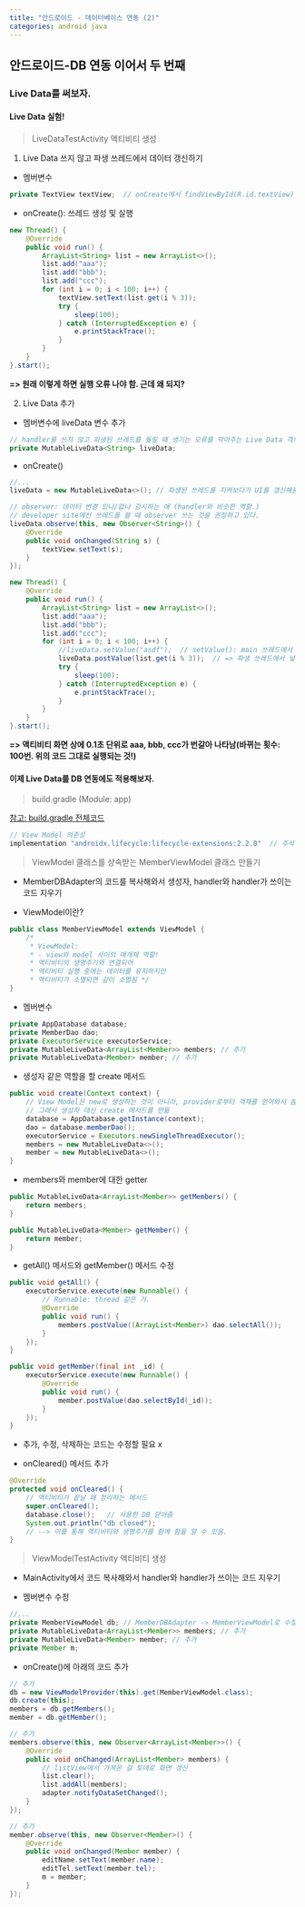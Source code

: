 ```yaml
---
title: "안드로이드 - 데이터베이스 연동 (2)"
categories: android java
---
```


## 안드로이드-DB 연동 이어서 두 번째

### Live Data를 써보자.

#### Live Data 실험!

> LiveDataTestActivity 액티비티 생성

1. Live Data 쓰지 않고 파생 쓰레드에서 데이터 갱신하기

- 멤버변수

```java
private TextView textView;  // onCreate에서 findViewById(R.id.textView)
```

- onCreate(): 쓰레드 생성 및 실행

```java
new Thread() {
    @Override
    public void run() {
        ArrayList<String> list = new ArrayList<>();
        list.add("aaa");
        list.add("bbb");
        list.add("ccc");
        for (int i = 0; i < 100; i++) {
            textView.setText(list.get(i % 3));
            try {
                sleep(100);
            } catch (InterruptedException e) {
                e.printStackTrace();
            }
        }
    }
}.start();
```

**=> 원래 이렇게 하면 실행 오류 나야 함. 근데 왜 되지?**

2. Live Data 추가

- 멤버변수에 liveData 변수 추가

```java
// handler를 쓰지 않고 파생된 쓰레드를 돌릴 때 생기는 오류를 막아주는 Live Data 객체!
private MutableLiveData<String> liveData;
```

- onCreate()

```java
//...
liveData = new MutableLiveData<>(); // 파생된 쓰레드를 지켜보다가 UI를 갱신해줌.

// observer: 데이터 변경 있나/없나 감시하는 애 (handler와 비슷한 역할.)
// developer site에선 쓰레드를 쓸 때 observer 쓰는 것을 권장하고 있다.
liveData.observe(this, new Observer<String>() {
    @Override
    public void onChanged(String s) {
        textView.setText(s);
    }
});

new Thread() {
    @Override
    public void run() {
        ArrayList<String> list = new ArrayList<>();
        list.add("aaa");
        list.add("bbb");
        list.add("ccc");
        for (int i = 0; i < 100; i++) {
            //liveData.setValue("asdf");  // setValue(): main 쓰레드에서 값을 저장할 때 사용. 그런데 파생 쓰레드에선 쓰지 못한다.
            liveData.postValue(list.get(i % 3));  // => 파생 쓰레드에서 넣어준 값을 저장하려면 postValue() 사용!
            try {
                sleep(100);
            } catch (InterruptedException e) {
                e.printStackTrace();
            }
        }
    }
}.start();
```

**=> 액티비티 화면 상에 0.1초 단위로 aaa, bbb, ccc가 번갈아 나타남(바뀌는 횟수: 100번. 위의 코드 그대로 실행되는 것!)**


#### 이제 Live Data를 DB 연동에도 적용해보자.

> build.gradle (Module: app)

[참고: build.gradle 전체코드](https://hei-jung.github.io/android/java/android-db/)

```gradle
// View Model 의존성
implementation "androidx.lifecycle:lifecycle-extensions:2.2.0"  // 주석 해제
```

> ViewModel 클래스를 상속받는 MemberViewModel 클래스 만들기

- MemberDBAdapter의 코드를 복사해와서 생성자, handler와 handler가 쓰이는 코드 지우기

- ViewModel이란?

```java
public class MemberViewModel extends ViewModel {
    /*
     * ViewModel:
     * - view와 model 사이의 매개체 역할!
     * 액티비티의 생명주기와 연결되어
     * 액티비티 실행 중에는 데이터를 유지하지만
     * 액티비티가 소멸되면 같이 소멸됨 */
}
```

- 멤버변수

```java
private AppDatabase database;
private MemberDao dao;
private ExecutorService executorService;
private MutableLiveData<ArrayList<Member>> members; // 추가
private MutableLiveData<Member> member; // 추가
```

- 생성자 같은 역할을 할 create 메서드

```java
public void create(Context context) {
    // View Model은 new로 생성하는 것이 아니라, provider로부터 객체를 얻어와서 씀
    // 그래서 생성자 대신 create 메서드를 만듦
    database = AppDatabase.getInstance(context);
    dao = database.memberDao();
    executorService = Executors.newSingleThreadExecutor();
    members = new MutableLiveData<>();
    member = new MutableLiveData<>();
}
```

- members와 member에 대한 getter

```java
public MutableLiveData<ArrayList<Member>> getMembers() {
    return members;
}

public MutableLiveData<Member> getMember() {
    return member;
}
```    

- getAll() 메서드와 getMember() 메서드 수정

```java
public void getAll() {
    executorService.execute(new Runnable() {
        // Runnable: thread 같은 거.
        @Override
        public void run() {
            members.postValue((ArrayList<Member>) dao.selectAll());
        }
    });
}

public void getMember(final int _id) {
    executorService.execute(new Runnable() {
        @Override
        public void run() {
            member.postValue(dao.selectById(_id));
        }
    });
}
```

- 추가, 수정, 삭제하는 코드는 수정할 필요 x

- onCleared() 메서드 추가

```java
@Override
protected void onCleared() {
    // 액티비티가 끝날 때 정리하는 메서드
    super.onCleared();
    database.close();   // 사용한 DB 닫아줌
    System.out.println("db closed");
    // --> 이를 통해 액티비티와 생명주기를 함께 함을 알 수 있음.
}
```

> ViewModelTestActivity 액티비티 생성

- MainActivity에서 코드 복사해와서 handler와 handler가 쓰이는 코드 지우기

- 멤버변수 수정

```java
//...
private MemberViewModel db; // MemberDBAdapter -> MemberViewModel로 수정
private MutableLiveData<ArrayList<Member>> members; // 추가
private MutableLiveData<Member> member; // 추가
private Member m;
```

- onCreate()에 아래의 코드 추가

```java
// 추가
db = new ViewModelProvider(this).get(MemberViewModel.class);
db.create(this);
members = db.getMembers();
member = db.getMember();

// 추가
members.observe(this, new Observer<ArrayList<Member>>() {
    @Override
    public void onChanged(ArrayList<Member> members) {
        // listView에서 가져온 걸 토대로 화면 갱신
        list.clear();
        list.addAll(members);
        adapter.notifyDataSetChanged();
    }
});

// 추가
member.observe(this, new Observer<Member>() {
    @Override
    public void onChanged(Member member) {
        editName.setText(member.name);
        editTel.setText(member.tel);
        m = member;
    }
});
```
